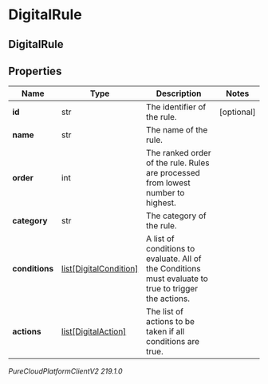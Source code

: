 # DigitalRule

## DigitalRule

## Properties

|Name | Type | Description | Notes|
|------------ | ------------- | ------------- | -------------|
| **id** | str | The identifier of the rule. | [optional] |
| **name** | str | The name of the rule. | |
| **order** | int | The ranked order of the rule. Rules are processed from lowest number to highest. | |
| **category** | str | The category of the rule. | |
| **conditions** | [list[DigitalCondition]](DigitalCondition) | A list of conditions to evaluate. All of the Conditions must evaluate to true to trigger the actions. | |
| **actions** | [list[DigitalAction]](DigitalAction) | The list of actions to be taken if all conditions are true. | |



_PureCloudPlatformClientV2 219.1.0_
